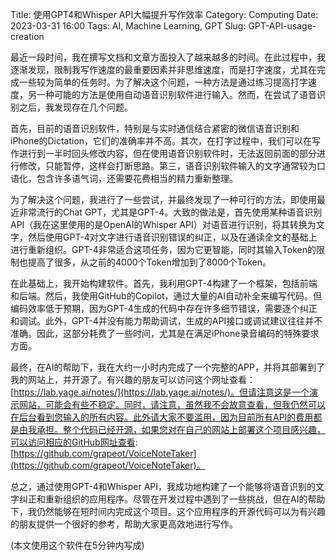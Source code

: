 Title: 使用GPT4和Whisper API大幅提升写作效率
Category: Computing
Date: 2023-03-31 16:00
Tags: AI, Machine Learning, GPT
Slug: GPT-API-usage-creation

最近一段时间，我在撰写文档和文章方面投入了越来越多的时间。在此过程中，我逐渐发现，限制我写作速度的最重要因素并非思维速度，而是打字速度，尤其在完成一些较为简单的任务时。为了解决这个问题，一种方法是通过练习提高打字速度，另一种可能的方法是使用自动语音识别软件进行输入。然而，在尝试了语音识别之后，我发现存在几个问题。

首先，目前的语音识别软件，特别是与实时通信结合紧密的微信语音识别和iPhone的Dictation，它们的准确率并不高。其次，在打字过程中，我们可以在写作进行到一半时回头修改内容，但在使用语音识别软件时，无法返回前面的部分进行修改，只能暂停，这样会打断思路。第三，语音识别软件输入的文字通常较为口语化，包含许多语气词，还需要花费相当的精力重新整理。

为了解决这个问题，我进行了一些尝试，并最终发现了一种可行的方法，即使用最近非常流行的Chat GPT，尤其是GPT-4。大致的做法是，首先使用某种语音识别API（我在这里使用的是OpenAI的Whisper API）对语音进行识别，将其转换为文字，然后使用GPT-4对文字进行语音识别错误的纠正，以及在通读全文的基础上进行重新组织。GPT-4非常适合这项任务，因为它更智能，同时其输入Token的限制也提高了很多，从之前的4000个Token增加到了8000个Token。

在此基础上，我开始构建软件。首先，我利用GPT-4构建了一个框架，包括前端和后端。然后，我使用GitHub的Copilot，通过大量的AI自动补全来编写代码。但编码效率低于预期，因为GPT-4生成的代码中存在许多细节错误，需要逐个纠正和调试。此外，GPT-4并没有能力帮助调试，生成的API接口或调试建议往往并不准确。因此，这部分耗费了一些时间，尤其是在满足iPhone录音编码的特殊要求方面。

最终，在AI的帮助下，我在大约一小时内完成了一个完整的APP，并将其部署到了我的网站上，并开源了。有兴趣的朋友可以访问这个网址查看：[https://lab.yage.ai/notes/](https://lab.yage.ai/notes/)。但请注意这是一个演示网站，可能会有些不稳定。同时，请注意，虽然我不会故意查看，但我仍然可以在后台看到您输入的所有内容。此外请大家不要滥用，因为目前所有API的费用都是由我承担。整个代码已经开源，如果您对在自己的网站上部署这个项目感兴趣，可以访问相应的GitHub网址查看: [https://github.com/grapeot/VoiceNoteTaker](https://github.com/grapeot/VoiceNoteTaker)。

总之，通过使用GPT-4和Whisper API，我成功地构建了一个能够将语音识别的文字纠正和重新组织的应用程序。尽管在开发过程中遇到了一些挑战，但在AI的帮助下，我仍然能够在短时间内完成这个项目。这个应用程序的开源代码可以为有兴趣的朋友提供一个很好的参考，帮助大家更高效地进行写作。

(本文使用这个软件在5分钟内写成)